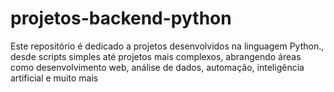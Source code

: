 # projetos-backend-python
Este repositório é dedicado a  projetos desenvolvidos na linguagem Python., desde scripts simples até projetos mais complexos, abrangendo áreas como desenvolvimento web, análise de dados, automação, inteligência artificial e muito mais

